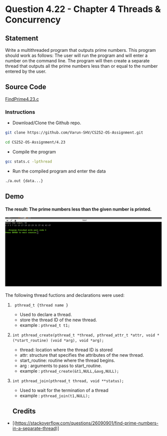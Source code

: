 # Question 4.22 - Chapter 4 Threads & Concurrency

## Statement

<p>Write a multithreaded program that outputs prime numbers. This program
should work as follows: The user will run the program and will
enter a number on the command line. The program will then create a
separate thread that outputs all the prime numbers less than or equal to
the number entered by the user.

## Source Code

[FindPrime4.23.c](https://github.com/Varun-SHV/CS252-OS-Assignment/blob/main/4.23/FindPrime.c)

### Instructions

-   Download/Clone the Github repo.

```sh
git clone https://github.com/Varun-SHV/CS252-OS-Assignment.git
```

```sh
cd CS252-OS-Assignment/4.23
```

-   Compile the program

```sh
gcc stats.c -lpthread
```

-   Run the compiled program and enter the data

```sh
./a.out {data...}
```

## Demo

#### The result: The prime numbers less than the given number is printed.

![DEMO](DEMO.png)

The following thread fuctions and declarations were used:

1. ` pthread_t {thread name }`

    - Used to declare a thread.
    - store the thread ID of the new thread.
    - example : `pthread_t t1;`

2. `int pthread_create(pthread_t *thread, pthread_attr_t *attr, void *(*start_routine) (void *arg), void *arg);`

    - thread: location where the thread ID is stored
    - attr: structure that specifies the attributes of the new thread.
    - start_routine: routine where the thread begins.
    - arg : arguments to pass to start_routine.
    - example : `pthread_create(&t1,NULL,&avg,NULL);`

3. `int pthread_join(pthread_t thread, void **status);`

    - Used to wait for the termination of a thread
    - example : `pthread_join(t1,NULL);`
    ## Credits

-   [(https://stackoverflow.com/questions/26090901/find-prime-numbers-in-a-separate-thread)]

